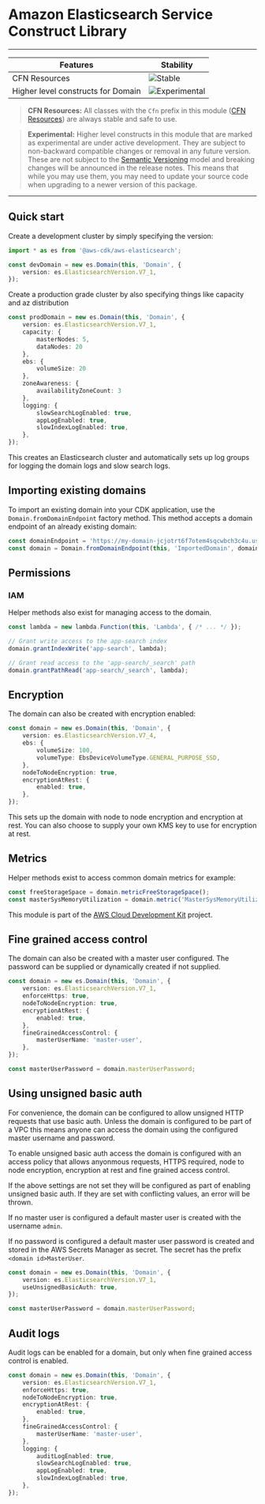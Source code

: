 # Amazon Elasticsearch Service Construct Library
<!--BEGIN STABILITY BANNER-->

---

Features                           | Stability
-----------------------------------|----------------------------------------------------------------
CFN Resources                      | ![Stable](https://img.shields.io/badge/stable-success.svg?style=for-the-badge)
Higher level constructs for Domain | ![Experimental](https://img.shields.io/badge/experimental-important.svg?style=for-the-badge)

> **CFN Resources:** All classes with the `Cfn` prefix in this module ([CFN Resources]) are always
> stable and safe to use.
>
> [CFN Resources]: https://docs.aws.amazon.com/cdk/latest/guide/constructs.html#constructs_lib

<!-- -->

> **Experimental:** Higher level constructs in this module that are marked as experimental are
> under active development. They are subject to non-backward compatible changes or removal in any
> future version. These are not subject to the [Semantic Versioning](https://semver.org/) model and
> breaking changes will be announced in the release notes. This means that while you may use them,
> you may need to update your source code when upgrading to a newer version of this package.

---

<!--END STABILITY BANNER-->

## Quick start

Create a development cluster by simply specifying the version:

```ts
import * as es from '@aws-cdk/aws-elasticsearch';

const devDomain = new es.Domain(this, 'Domain', {
    version: es.ElasticsearchVersion.V7_1,
});
```

Create a production grade cluster by also specifying things like capacity and az distribution

```ts
const prodDomain = new es.Domain(this, 'Domain', {
    version: es.ElasticsearchVersion.V7_1,
    capacity: {
        masterNodes: 5,
        dataNodes: 20
    },
    ebs: {
        volumeSize: 20
    },
    zoneAwareness: {
        availabilityZoneCount: 3
    },
    logging: {
        slowSearchLogEnabled: true,
        appLogEnabled: true,
        slowIndexLogEnabled: true,
    },
});
```

This creates an Elasticsearch cluster and automatically sets up log groups for
logging the domain logs and slow search logs.

## Importing existing domains

To import an existing domain into your CDK application, use the `Domain.fromDomainEndpoint` factory method.
This method accepts a domain endpoint of an already existing domain:

```ts
const domainEndpoint = 'https://my-domain-jcjotrt6f7otem4sqcwbch3c4u.us-east-1.es.amazonaws.com';
const domain = Domain.fromDomainEndpoint(this, 'ImportedDomain', domainEndpoint);
```

## Permissions

### IAM

Helper methods also exist for managing access to the domain.

```ts
const lambda = new lambda.Function(this, 'Lambda', { /* ... */ });

// Grant write access to the app-search index
domain.grantIndexWrite('app-search', lambda);

// Grant read access to the 'app-search/_search' path
domain.grantPathRead('app-search/_search', lambda);
```

## Encryption

The domain can also be created with encryption enabled:

```ts
const domain = new es.Domain(this, 'Domain', {
    version: es.ElasticsearchVersion.V7_4,
    ebs: {
        volumeSize: 100,
        volumeType: EbsDeviceVolumeType.GENERAL_PURPOSE_SSD,
    },
    nodeToNodeEncryption: true,
    encryptionAtRest: {
        enabled: true,
    },
});
```

This sets up the domain with node to node encryption and encryption at
rest. You can also choose to supply your own KMS key to use for encryption at
rest.

## Metrics

Helper methods exist to access common domain metrics for example:

```ts
const freeStorageSpace = domain.metricFreeStorageSpace();
const masterSysMemoryUtilization = domain.metric('MasterSysMemoryUtilization');
```

This module is part of the [AWS Cloud Development Kit](https://github.com/aws/aws-cdk) project.

## Fine grained access control

The domain can also be created with a master user configured. The password can
be supplied or dynamically created if not supplied.

```ts
const domain = new es.Domain(this, 'Domain', {
    version: es.ElasticsearchVersion.V7_1,
    enforceHttps: true,
    nodeToNodeEncryption: true,
    encryptionAtRest: {
        enabled: true,
    },
    fineGrainedAccessControl: {
        masterUserName: 'master-user',
    },
});

const masterUserPassword = domain.masterUserPassword;
```

## Using unsigned basic auth

For convenience, the domain can be configured to allow unsigned HTTP requests
that use basic auth. Unless the domain is configured to be part of a VPC this
means anyone can access the domain using the configured master username and
password.

To enable unsigned basic auth access the domain is configured with an access
policy that allows anyonmous requests, HTTPS required, node to node encryption,
encryption at rest and fine grained access control.

If the above settings are not set they will be configured as part of enabling
unsigned basic auth. If they are set with conflicting values, an error will be
thrown.

If no master user is configured a default master user is created with the
username `admin`.

If no password is configured a default master user password is created and
stored in the AWS Secrets Manager as secret. The secret has the prefix
`<domain id>MasterUser`.

```ts
const domain = new es.Domain(this, 'Domain', {
    version: es.ElasticsearchVersion.V7_1,
    useUnsignedBasicAuth: true,
});

const masterUserPassword = domain.masterUserPassword;
```


## Audit logs

Audit logs can be enabled for a domain, but only when fine grained access control is enabled.

```ts
const domain = new es.Domain(this, 'Domain', {
    version: es.ElasticsearchVersion.V7_1,
    enforceHttps: true,
    nodeToNodeEncryption: true,
    encryptionAtRest: {
        enabled: true,
    },
    fineGrainedAccessControl: {
        masterUserName: 'master-user',
    },
    logging: {
        auditLogEnabled: true,
        slowSearchLogEnabled: true,
        appLogEnabled: true,
        slowIndexLogEnabled: true,
    },
});
```
